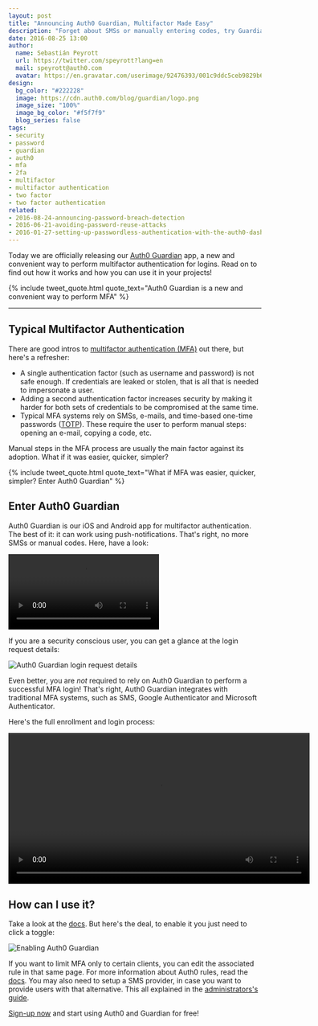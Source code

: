 ```yaml
---
layout: post
title: "Announcing Auth0 Guardian, Multifactor Made Easy"
description: "Forget about SMSs or manually entering codes, try Guardian!"
date: 2016-08-25 13:00
author:
  name: Sebastián Peyrott
  url: https://twitter.com/speyrott?lang=en
  mail: speyrott@auth0.com
  avatar: https://en.gravatar.com/userimage/92476393/001c9ddc5ceb9829b6aaf24f5d28502a.png?size=200
design:
  bg_color: "#222228"
  image: https://cdn.auth0.com/blog/guardian/logo.png
  image_size: "100%"
  image_bg_color: "#f5f7f9"
  blog_series: false
tags:
- security
- password
- guardian
- auth0
- mfa
- 2fa
- multifactor
- multifactor authentication
- two factor
- two factor authentication
related:
- 2016-08-24-announcing-password-breach-detection
- 2016-06-21-avoiding-password-reuse-attacks
- 2016-01-27-setting-up-passwordless-authentication-with-the-auth0-dashboard
---
```


Today we are officially releasing our [Auth0 Guardian](https://auth0.com/docs/multifactor-authentication/guardian) app, a new and convenient way to perform multifactor authentication for logins. Read on to find out how it works and how you can use it in your projects!

{% include tweet_quote.html quote_text="Auth0 Guardian is a new and convenient way to perform MFA" %}

-----

## Typical Multifactor Authentication
There are good intros to [multifactor authentication (MFA)](https://auth0.com/docs/multifactor-authentication) out there, but here's a refresher:

- A single authentication factor (such as username and password) is not safe enough. If credentials are leaked or stolen, that is all that is needed to impersonate a user.
- Adding a second authentication factor increases security by making it harder for both sets of credentials to be compromised at the same time.
- Typical MFA systems rely on SMSs, e-mails, and time-based one-time passwords ([TOTP](https://auth0.com/blog/from-theory-to-practice-adding-two-factor-to-node-dot-js/)). These require the user to perform manual steps: opening an e-mail, copying a code, etc.

Manual steps in the MFA process are usually the main factor against its adoption. What if it was easier, quicker, simpler?

{% include tweet_quote.html quote_text="What if MFA was easier, quicker, simpler? Enter Auth0 Guardian" %}

## Enter Auth0 Guardian
Auth0 Guardian is our iOS and Android app for multifactor authentication. The best of it: it can work using push-notifications. That's right, no more SMSs or manual codes. Here, have a look:

<video autoplay loop>
    <source src="https://auth0.com/lib/guardian/resources/videos/mfa-hero-loop.mp4"/>
</video>

If you are a security conscious user, you can get a glance at the login request details:

![Auth0 Guardian login request details](https://cdn.auth0.com/blog/guardian/defense-iphone-3.png)

Even better, you are *not* required to rely on Auth0 Guardian to perform a successful MFA login! That's right, Auth0 Guardian integrates with traditional MFA systems, such as SMS, Google Authenticator and Microsoft Authenticator.

Here's the full enrollment and login process:

<video autoplay loop width="600">
    <source src="https://cdn.auth0.com/blog/guardian/guardian-2.m4v"/>
</video>

## How can I use it?
Take a look at the [docs](https://auth0.com/docs/multifactor-authentication/guardian). But here's the deal, to enable it you just need to click a toggle:

![Enabling Auth0 Guardian](https://cdn.auth0.com/blog/guardian/enable.png)

If you want to limit MFA only to certain clients, you can edit the associated rule in that same page. For more information about Auth0 rules, read the [docs](https://auth0.com/docs/multifactor-authentication/guardian/dev-guide). You may also need to setup a SMS provider, in case you want to provide users with that alternative. This all explained in the [administrators's guide](https://auth0.com/docs/multifactor-authentication/guardian/admin-guide).

<a href="javascript:signup()">Sign-up now</a> and start using Auth0 and Guardian for free!
